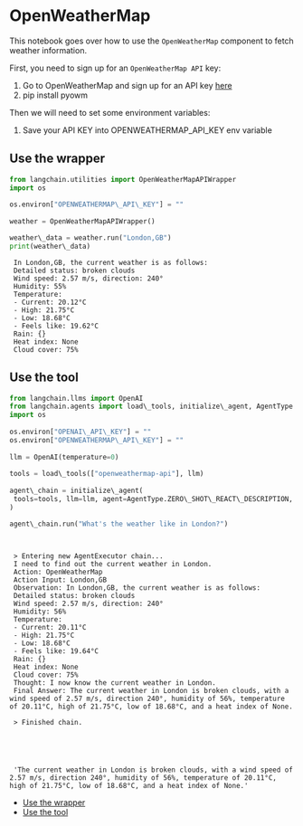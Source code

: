# OpenWeatherMap

This notebook goes over how to use the `OpenWeatherMap` component to fetch weather information.

First, you need to sign up for an `OpenWeatherMap API` key:

1. Go to OpenWeatherMap and sign up for an API key [here](https://openweathermap.org/api/)
1. pip install pyowm

Then we will need to set some environment variables:

1. Save your API KEY into OPENWEATHERMAP_API_KEY env variable

## Use the wrapper[​](#use-the-wrapper "Direct link to Use the wrapper")

```python
from langchain.utilities import OpenWeatherMapAPIWrapper  
import os  
  
os.environ["OPENWEATHERMAP\_API\_KEY"] = ""  
  
weather = OpenWeatherMapAPIWrapper()  

```

```python
weather\_data = weather.run("London,GB")  
print(weather\_data)  

```

```text
 In London,GB, the current weather is as follows:  
 Detailed status: broken clouds  
 Wind speed: 2.57 m/s, direction: 240°  
 Humidity: 55%  
 Temperature:   
 - Current: 20.12°C  
 - High: 21.75°C  
 - Low: 18.68°C  
 - Feels like: 19.62°C  
 Rain: {}  
 Heat index: None  
 Cloud cover: 75%  

```

## Use the tool[​](#use-the-tool "Direct link to Use the tool")

```python
from langchain.llms import OpenAI  
from langchain.agents import load\_tools, initialize\_agent, AgentType  
import os  
  
os.environ["OPENAI\_API\_KEY"] = ""  
os.environ["OPENWEATHERMAP\_API\_KEY"] = ""  
  
llm = OpenAI(temperature=0)  
  
tools = load\_tools(["openweathermap-api"], llm)  
  
agent\_chain = initialize\_agent(  
 tools=tools, llm=llm, agent=AgentType.ZERO\_SHOT\_REACT\_DESCRIPTION, verbose=True  
)  

```

```python
agent\_chain.run("What's the weather like in London?")  

```

```text
   
   
 > Entering new AgentExecutor chain...  
 I need to find out the current weather in London.  
 Action: OpenWeatherMap  
 Action Input: London,GB  
 Observation: In London,GB, the current weather is as follows:  
 Detailed status: broken clouds  
 Wind speed: 2.57 m/s, direction: 240°  
 Humidity: 56%  
 Temperature:   
 - Current: 20.11°C  
 - High: 21.75°C  
 - Low: 18.68°C  
 - Feels like: 19.64°C  
 Rain: {}  
 Heat index: None  
 Cloud cover: 75%  
 Thought: I now know the current weather in London.  
 Final Answer: The current weather in London is broken clouds, with a wind speed of 2.57 m/s, direction 240°, humidity of 56%, temperature of 20.11°C, high of 21.75°C, low of 18.68°C, and a heat index of None.  
   
 > Finished chain.  
  
  
  
  
  
 'The current weather in London is broken clouds, with a wind speed of 2.57 m/s, direction 240°, humidity of 56%, temperature of 20.11°C, high of 21.75°C, low of 18.68°C, and a heat index of None.'  

```

- [Use the wrapper](#use-the-wrapper)
- [Use the tool](#use-the-tool)
